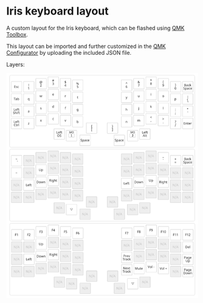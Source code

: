 Iris keyboard layout
====================

A custom layout for the Iris keyboard, which can be flashed using [QMK Toolbox](https://qmk.fm/toolbox/).

This layout can be imported and further customized in the [QMK Configurator](https://config.qmk.fm/) by uploading the included JSON file.

Layers:

![screenshot of layout](screenshot.png)
